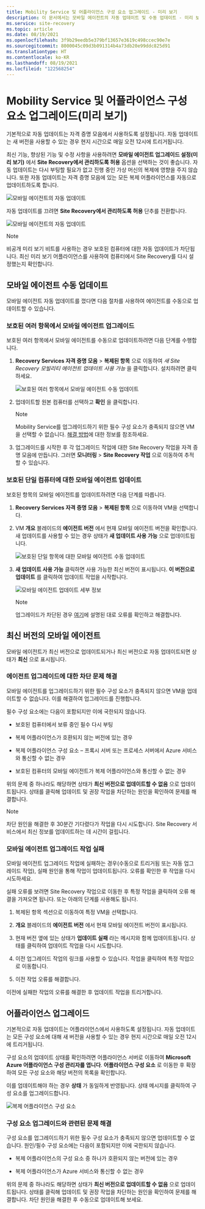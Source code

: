 ```yaml
---
title: Mobility Service 및 어플라이언스 구성 요소 업그레이드 - 미리 보기
description: 이 문서에서는 모바일 에이전트의 자동 업데이트 및 수동 업데이트 - 미리 보기와 관련된 절차에 대해 설명합니다.
ms.service: site-recovery
ms.topic: article
ms.date: 08/19/2021
ms.openlocfilehash: 3f9b29eedb5e379bf13657e3619c498ccec90e7e
ms.sourcegitcommit: 8000045c09d3b091314b4a73db20e99ddc825d91
ms.translationtype: HT
ms.contentlocale: ko-KR
ms.lasthandoff: 08/19/2021
ms.locfileid: "122568254"
---
```

# <a name="upgrade-mobility-service-and-appliance-components-preview"></a>Mobility Service 및 어플라이언스 구성 요소 업그레이드(미리 보기)

기본적으로 자동 업데이트는 자격 증명 모음에서 사용하도록 설정됩니다. 자동 업데이트는 새 버전을 사용할 수 있는 경우 현지 시간으로 매일 오전 12시에 트리거됩니다.

최신 기능, 향상된 기능 및 수정 사항을 사용하려면 **모바일 에이전트 업그레이드 설정(미리 보기)** 에서 **Site Recovery에서 관리하도록 허용** 옵션을 선택하는 것이 좋습니다. 자동 업데이트는 다시 부팅할 필요가 없고 진행 중인 가상 머신의 복제에 영향을 주지 않습니다. 또한 자동 업데이트는 자격 증명 모음에 있는 모든 복제 어플라이언스를 자동으로 업데이트하도록 합니다.

![모바일 에이전트의 자동 업데이트](./media/upgrade-mobility-service-preview/automatic-updates-on.png)

자동 업데이트를 끄려면 **Site Recovery에서 관리하도록 허용** 단추를 전환합니다.

![모바일 에이전트의 자동 업데이트](./media/upgrade-mobility-service-preview/automatic-updates-off.png)

> [!NOTE]
> 비공개 미리 보기 비트를 사용하는 경우 보호된 컴퓨터에 대한 자동 업데이트가 차단됩니다. 최신 미리 보기 어플라이언스를 사용하여 컴퓨터에서 Site Recovery를 다시 설정했는지 확인합니다.

## <a name="update-mobility-agent-manually"></a>모바일 에이전트 수동 업데이트

모바일 에이전트 자동 업데이트를 껐다면 다음 절차를 사용하여 에이전트를 수동으로 업데이트할 수 있습니다.

### <a name="upgrade-mobility-agent-on-multiple-protected-items"></a>보호된 여러 항목에서 모바일 에이전트 업그레이드

보호된 여러 항목에서 모바일 에이전트를 수동으로 업데이트하려면 다음 단계를 수행합니다.

1. **Recovery Services 자격 증명 모음** > **복제된 항목** 으로 이동하여 *새 Site Recovery 모빌리티 에이전트 업데이트 사용 가능* 을 클릭합니다. 설치하려면 클릭하세요.

   ![보호된 여러 항목에서 모바일 에이전트 수동 업데이트](./media/upgrade-mobility-service-preview/agent-update.png)

2. 업데이트할 원본 컴퓨터를 선택하고 **확인** 을 클릭합니다.

   >[!NOTE]
   >Mobility Service를 업그레이드하기 위한 필수 구성 요소가 충족되지 않으면 VM을 선택할 수 없습니다. [해결 방법](#resolve-blocking-issues-for-agent-upgrade)에 대한 정보를 참조하세요.


4. 업그레이드를 시작한 후 각 업그레이드 작업에 대한 Site Recovery 작업을 자격 증명 모음에 만듭니다. 그러면 **모니터링** > **Site Recovery 작업** 으로 이동하여 추적할 수 있습니다.

### <a name="update-mobility-agent-for-a-single-protected-machine"></a>보호된 단일 컴퓨터에 대한 모바일 에이전트 업데이트

보호된 항목의 모바일 에이전트를 업데이트하려면 다음 단계를 따릅니다.
1. **Recovery Services 자격 증명 모음** > **복제된 항목** 으로 이동하여 VM을 선택합니다.
2. VM **개요** 블레이드의 **에이전트 버전** 에서 현재 모바일 에이전트 버전을 확인합니다. 새 업데이트를 사용할 수 있는 경우 상태가 **새 업데이트 사용 가능** 으로 업데이트됩니다.

   ![보호된 단일 항목에 대한 모바일 에이전트 수동 업데이트](./media/upgrade-mobility-service-preview/agent-version.png)

3. **새 업데이트 사용 가능** 클릭하면 사용 가능한 최신 버전이 표시됩니다. **이 버전으로 업데이트** 를 클릭하여 업데이트 작업을 시작합니다.

   ![모바일 에이전트 업데이트 세부 정보](./media/upgrade-mobility-service-preview/agent-update-details.png)

   > [!NOTE]
   > 업그레이드가 차단된 경우 [여기](#resolve-blocking-issues-for-agent-upgrade)에 설명된 대로 오류를 확인하고 해결합니다.

## <a name="mobility-agent-on-latest-version"></a>최신 버전의 모바일 에이전트

모바일 에이전트가 최신 버전으로 업데이트되거나 최신 버전으로 자동 업데이트되면 상태가 **최신** 으로 표시됩니다.

### <a name="resolve-blocking-issues-for-agent-upgrade"></a>에이전트 업그레이드에 대한 차단 문제 해결

모바일 에이전트를 업그레이드하기 위한 필수 구성 요소가 충족되지 않으면 VM을 업데이트할 수 없습니다. 이를 해결하여 업그레이드를 진행합니다.

필수 구성 요소에는 다음이 포함되지만 이에 국한되지 않습니다.

- 보호된 컴퓨터에서 보류 중인 필수 다시 부팅

- 복제 어플라이언스가 호환되지 않는 버전에 있는 경우

- 복제 어플라이언스 구성 요소 – 프록시 서버 또는 프로세스 서버에서 Azure 서비스와 통신할 수 없는 경우

- 보호된 컴퓨터의 모바일 에이전트가 복제 어플라이언스와 통신할 수 없는 경우

위의 문제 중 하나라도 해당하면 상태가 **최신 버전으로 업데이트할 수 없음** 으로 업데이트됩니다. 상태를 클릭해 업데이트 및 권장 작업을 차단하는 원인을 확인하여 문제를 해결합니다.

>[!NOTE]
>차단 원인을 해결한 후 30분간 기다렸다가 작업을 다시 시도합니다. Site Recovery 서비스에서 최신 정보를 업데이트하는 데 시간이 걸립니다.

### <a name="mobility-agent-upgrade-job-failure"></a>모바일 에이전트 업그레이드 작업 실패

모바일 에이전트 업그레이드 작업에 실패하는 경우(수동으로 트리거됨 또는 자동 업그레이드 작업), 실패 원인을 통해 작업이 업데이트됩니다. 오류를 확인한 후 작업을 다시 시도하세요.

실패 오류를 보려면 Site Recovery 작업으로 이동한 후 특정 작업을 클릭하여 오류 해결을 가져오면 됩니다. 또는 아래의 단계를 사용해도 됩니다.

1. 복제된 항목 섹션으로 이동하여 특정 VM을 선택합니다.

2. **개요** 블레이드의 **에이전트 버전** 에서 현재 모바일 에이전트 버전이 표시됩니다.

3. 현재 버전 옆에 있는 상태가 **업데이트 실패** 라는 메시지와 함께 업데이트됩니다. 상태를 클릭하여 업데이트 작업을 다시 시도합니다.

4.  이전 업그레이드 작업의 링크를 사용할 수 있습니다. 작업을 클릭하여 특정 작업으로 이동합니다.

5. 이전 작업 오류를 해결합니다.

이전에 실패한 작업의 오류를 해결한 후 업데이트 작업을 트리거합니다.

## <a name="upgrade-appliance"></a>어플라이언스 업그레이드

기본적으로 자동 업데이트는 어플라이언스에서 사용하도록 설정됩니다. 자동 업데이트는 모든 구성 요소에 대해 새 버전을 사용할 수 있는 경우 현지 시간으로 매일 오전 12시에 트리거됩니다.

구성 요소의 업데이트 상태를 확인하려면 어플라이언스 서버로 이동하여 **Microsoft Azure 어플라이언스 구성 관리자를 엽니다**. **어플라이언스 구성 요소** 로 이동한 후 확장하여 모든 구성 요소와 해당 버전의 목록을 확인합니다.

이를 업데이트해야 하는 경우 **상태** 가 동일하게 반영됩니다. 상태 메시지를 클릭하여 구성 요소를 업그레이드합니다.

  ![복제 어플라이언스 구성 요소](./media/upgrade-mobility-service-preview/appliance-components.png)

### <a name="resolve-issues-with-component-upgrade"></a>구성 요소 업그레이드와 관련된 문제 해결

구성 요소를 업그레이드하기 위한 필수 구성 요소가 충족되지 않으면 업데이트할 수 없습니다. 원인/필수 구성 요소에는 다음이 포함되지만 이에 국한되지 않습니다.

- 복제 어플라이언스의 구성 요소 중 하나가 호환되지 않는 버전에 있는 경우

- 복제 어플라이언스가 Azure 서비스와 통신할 수 없는 경우

위의 문제 중 하나라도 해당하면 상태가 **최신 버전으로 업데이트할 수 없음** 으로 업데이트됩니다. 상태를 클릭해 업데이트 및 권장 작업을 차단하는 원인을 확인하여 문제를 해결합니다. 차단 원인을 해결한 후 수동으로 업데이트해 보세요.
